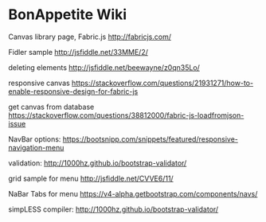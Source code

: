 # BonAppetite Wiki

Canvas library page, Fabric.js
http://fabricjs.com/

Fidler sample 
http://jsfiddle.net/33MME/2/

deleting elements
http://jsfiddle.net/beewayne/z0qn35Lo/

responsive canvas 
https://stackoverflow.com/questions/21931271/how-to-enable-responsive-design-for-fabric-js

get canvas from database 
https://stackoverflow.com/questions/38812000/fabric-js-loadfromjson-issue

NavBar options:
https://bootsnipp.com/snippets/featured/responsive-navigation-menu

validation:
http://1000hz.github.io/bootstrap-validator/

grid sample for menu 
http://jsfiddle.net/CVVE6/11/

NaBar Tabs for menu
https://v4-alpha.getbootstrap.com/components/navs/

simpLESS compiler:
http://1000hz.github.io/bootstrap-validator/
